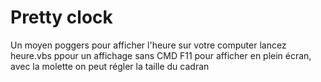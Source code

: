 # Pretty clock
Un moyen poggers pour afficher l'heure sur votre computer
lancez heure.vbs ppour un affichage sans CMD
F11 pour afficher en plein écran, avec la molette on peut régler la taille du cadran
